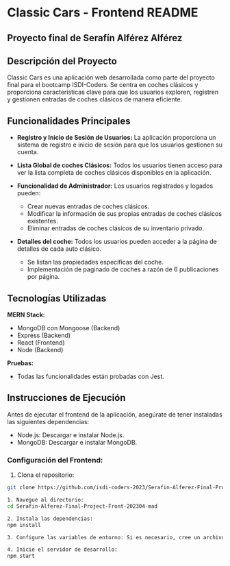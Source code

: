 # Classic Cars - Frontend README

## Proyecto final de Serafín Alférez Alférez

## Descripción del Proyecto
Classic Cars es una aplicación web desarrollada como parte del proyecto final para el bootcamp ISDI-Coders. Se centra en coches clásicos y proporciona características clave para que los usuarios exploren, registren y gestionen entradas de coches clásicos de manera eficiente.

## Funcionalidades Principales
- **Registro y Inicio de Sesión de Usuarios:**
  La aplicación proporciona un sistema de registro e inicio de sesión para que los usuarios gestionen su cuenta.

- **Lista Global de coches Clásicos:**
  Todos los usuarios tienen acceso para ver la lista completa de coches clásicos disponibles en la aplicación.

- **Funcionalidad de Administrador:**
  Los usuarios registrados y logados pueden:
  - Crear nuevas entradas de coches clásicos.
  - Modificar la información de sus propias entradas de coches clásicos existentes.
  - Eliminar entradas de coches clásicos de su inventario privado.

- **Detalles del coche:**
  Todos los usuarios pueden acceder a la página de detalles de cada auto clásico.
  - Se listan las propiedades específicas del coche.
  - Implementación de paginado de coches a razón de 6 publicaciones por página.

## Tecnologías Utilizadas
**MERN Stack:**
- MongoDB con Mongoose (Backend)
- Express (Backend)
- React (Frontend)
- Node (Backend)

**Pruebas:**
- Todas las funcionalidades están probadas con Jest.

## Instrucciones de Ejecución
Antes de ejecutar el frontend de la aplicación, asegúrate de tener instaladas las siguientes dependencias:

- Node.js: Descargar e instalar Node.js.
- MongoDB: Descargar e instalar MongoDB.

### Configuración del Frontend:
1. Clona el repositorio:
  ```bash
  git clone https://github.com/isdi-coders-2023/Serafin-Alferez-Final-Project-front-202309-mad.git

1. Navegue al directorio:
cd Serafin-Alferez-Final-Project-Front-202304-mad

2. Instala las dependencias:
npm install

3. Configure las variables de entorno: Si es necesario, cree un archivo .env en el directorio raíz del proyecto y configure las variables de entorno necesarias.

4. Inicie el servidor de desarrollo:
  npm start

